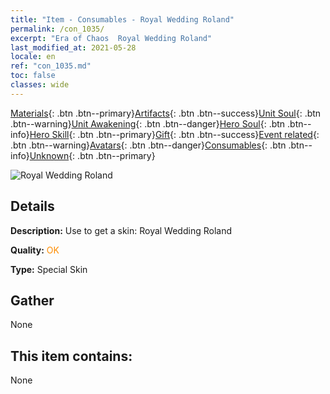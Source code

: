 ```yaml
---
title: "Item - Consumables - Royal Wedding Roland"
permalink: /con_1035/
excerpt: "Era of Chaos  Royal Wedding Roland"
last_modified_at: 2021-05-28
locale: en
ref: "con_1035.md"
toc: false
classes: wide
---
```

 [Materials](/Items/){: .btn .btn--primary}[Artifacts](/Items/Artifacts/){: .btn .btn--success}[Unit Soul](/Items/UnitSoul/){: .btn .btn--warning}[Unit Awakening](/Items/UnitAwakening/){: .btn .btn--danger}[Hero Soul](/Items/HeroSoul/){: .btn .btn--info}[Hero Skill](/Items/HeroSkill/){: .btn .btn--primary}[Gift](/Items/Gift/){: .btn .btn--success}[Event related](/Items/Events/){: .btn .btn--warning}[Avatars](/Items/Avatars/){: .btn .btn--danger}[Consumables](/Items/Consumables/){: .btn .btn--info}[Unknown](/Items/Unknown/){: .btn .btn--primary}

 ![Royal Wedding Roland](/images/h/h_Roland7.jpg)

## Details
 **Description:** Use to get a skin: Royal Wedding Roland

 **Quality:** <span style="color: #FF8C00">OK</span>

 **Type:** Special Skin

## Gather

  None

## This item contains:

  None

